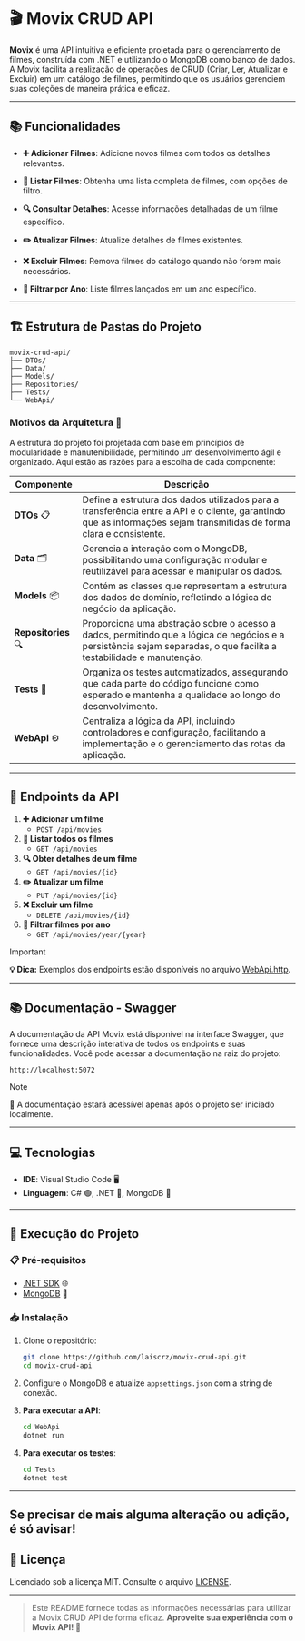 # 🎬 Movix CRUD API

**Movix** é uma API intuitiva e eficiente projetada para o gerenciamento de filmes, construída com .NET e utilizando o MongoDB como banco de dados. A Movix facilita a realização de operações de CRUD (Criar, Ler, Atualizar e Excluir) em um catálogo de filmes, permitindo que os usuários gerenciem suas coleções de maneira prática e eficaz.

---

## 📚 Funcionalidades

- **➕ Adicionar Filmes**: Adicione novos filmes com todos os detalhes relevantes.
  
- **📜 Listar Filmes**: Obtenha uma lista completa de filmes, com opções de filtro.
  
- **🔍 Consultar Detalhes**: Acesse informações detalhadas de um filme específico.
  
- **✏️ Atualizar Filmes**: Atualize detalhes de filmes existentes.
  
- **❌ Excluir Filmes**: Remova filmes do catálogo quando não forem mais necessários.
  
- **📅 Filtrar por Ano**: Liste filmes lançados em um ano específico.

---

## 🏗️ Estrutura de Pastas do Projeto

```
movix-crud-api/
├── DTOs/
├── Data/
├── Models/
├── Repositories/
├── Tests/
└── WebApi/
```

### Motivos da Arquitetura 🔧

A estrutura do projeto foi projetada com base em princípios de modularidade e manutenibilidade, permitindo um desenvolvimento ágil e organizado. Aqui estão as razões para a escolha de cada componente:

| Componente       | Descrição                                                                                     |
|------------------|-----------------------------------------------------------------------------------------------|
| **DTOs** 📋      | Define a estrutura dos dados utilizados para a transferência entre a API e o cliente, garantindo que as informações sejam transmitidas de forma clara e consistente. |
| **Data** 🗂️      | Gerencia a interação com o MongoDB, possibilitando uma configuração modular e reutilizável para acessar e manipular os dados. |
| **Models** 📦    | Contém as classes que representam a estrutura dos dados de domínio, refletindo a lógica de negócio da aplicação. |
| **Repositories** 🔍 | Proporciona uma abstração sobre o acesso a dados, permitindo que a lógica de negócios e a persistência sejam separadas, o que facilita a testabilidade e manutenção. |
| **Tests** 🧪     | Organiza os testes automatizados, assegurando que cada parte do código funcione como esperado e mantenha a qualidade ao longo do desenvolvimento. |
| **WebApi** ⚙️    | Centraliza a lógica da API, incluindo controladores e configuração, facilitando a implementação e o gerenciamento das rotas da aplicação. |
---

## 📡 Endpoints da API

1. **➕ Adicionar um filme**
   - `POST /api/movies`
2. **📜 Listar todos os filmes**
   - `GET /api/movies`
3. **🔍 Obter detalhes de um filme**
   - `GET /api/movies/{id}`
4. **✏️ Atualizar um filme**
   - `PUT /api/movies/{id}`
5. **❌ Excluir um filme**
   - `DELETE /api/movies/{id}`
6. **📅 Filtrar filmes por ano**
   - `GET /api/movies/year/{year}`

> [!IMPORTANT] 
> **💡 Dica:** Exemplos dos endpoints estão disponíveis no arquivo [WebApi.http](https://github.com/laiscrz/movix-crud-api/blob/main/WebApi/WebApi.http).

---

## 📚 Documentação - Swagger

A documentação da API Movix está disponível na interface Swagger, que fornece uma descrição interativa de todos os endpoints e suas funcionalidades. Você pode acessar a documentação na raiz do projeto:

```https
http://localhost:5072
```

> [!NOTE]
> 📝 A documentação estará acessível apenas após o projeto ser iniciado localmente. 

---

## 💻 Tecnologias

- **IDE**: Visual Studio Code 🖥️
- **Linguagem**: C# 🟢, .NET 🔵, MongoDB 🍃

---

## 🚀 Execução do Projeto

### 📋 Pré-requisitos

- [.NET SDK](https://dotnet.microsoft.com/download) 🌐
- [MongoDB](https://www.mongodb.com/) 🍃

### 📥 Instalação

1. Clone o repositório:
   ```bash
   git clone https://github.com/laiscrz/movix-crud-api.git
   cd movix-crud-api
   ```

2. Configure o MongoDB e atualize `appsettings.json` com a string de conexão.

3. **Para executar a API**:
   ```bash
   cd WebApi
   dotnet run
   ```

4. **Para executar os testes**:
   ```bash
   cd Tests
   dotnet test
   ```

---

Se precisar de mais alguma alteração ou adição, é só avisar!
---

## 📄 Licença

Licenciado sob a licença MIT. Consulte o arquivo [LICENSE](https://github.com/laiscrz/movix-crud-api/blob/main/LICENSE).

---

> Este README fornece todas as informações necessárias para utilizar a Movix CRUD API de forma eficaz.
> **Aproveite sua experiência com o Movix API! 🎥**

